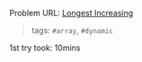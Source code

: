 Problem URL: [ Longest Increasing](https://leetcode.com/problems/longest-increasing-subsequence/)

> tags: `#array`, `#dynamic`

1st try took: 10mins